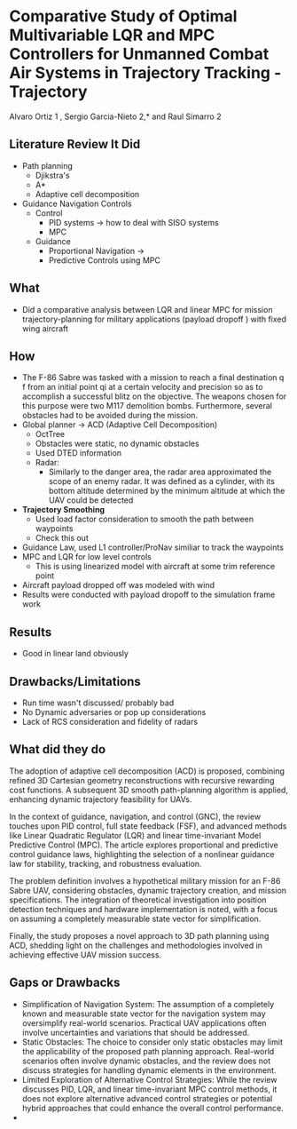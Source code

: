 # Comparative Study of Optimal Multivariable LQR and MPC Controllers for Unmanned Combat Air Systems in Trajectory Tracking - Trajectory 

Alvaro Ortiz 1 , Sergio Garcia-Nieto 2,* and Raul Simarro 2

## Literature Review It Did 
- Path planning 
  - Djikstra's 
  - A*
  - Adaptive cell decomposition 
- Guidance Navigation Controls 
  - Control 
    - PID systems -> how to deal with SISO systems 
    - MPC 
  - Guidance
    - Proportional Navigation -> 
    - Predictive Controls using MPC 

## What 
- Did a comparative analysis between LQR and linear MPC for mission trajectory-planning for military applications (payload dropoff ) with fixed wing aircraft

## How
- The F-86 Sabre was tasked with a mission to reach a final destination q f from an initial point qi at a certain velocity and precision so as to accomplish a successful blitz on the objective. The weapons chosen for this purpose were two M117 demolition bombs. Furthermore, several obstacles had to be avoided during the mission.
- Global planner -> ACD (Adaptive Cell Decomposition)
  - OctTree
  - Obstacles were static, no dynamic obstacles 
  - Used DTED information 
  - Radar:
    - Similarly to the danger area, the radar area approximated the scope of an enemy radar. It was defined as a cylinder, with its bottom altitude determined by the minimum altitude at which the UAV could be detected
- **Trajectory Smoothing**
  - Used load factor consideration to smooth the path between waypoints
  - Check this out
- Guidance Law, used L1 controller/ProNav similiar to track the waypoints 
- MPC and LQR for low level controls 
  - This is using linearized model with aircraft at some trim reference point 
- Aircraft payload dropped off was modeled with wind 
- Results were conducted with payload dropoff to the simulation frame work 

## Results
- Good in linear land obviously 

## Drawbacks/Limitations
- Run time wasn't discussed/ probably bad 
- No Dynamic adversaries or pop up considerations  
- Lack of RCS consideration and fidelity of radars 

  
## What did they do 
The adoption of adaptive cell decomposition (ACD) is proposed, combining refined 3D Cartesian geometry reconstructions with recursive rewarding cost functions. A subsequent 3D smooth path-planning algorithm is applied, enhancing dynamic trajectory feasibility for UAVs.

In the context of guidance, navigation, and control (GNC), the review touches upon PID control, full state feedback (FSF), and advanced methods like Linear Quadratic Regulator (LQR) and linear time-invariant Model Predictive Control (MPC). The article explores proportional and predictive control guidance laws, highlighting the selection of a nonlinear guidance law for stability, tracking, and robustness evaluation.

The problem definition involves a hypothetical military mission for an F-86 Sabre UAV, considering obstacles, dynamic trajectory creation, and mission specifications. The integration of theoretical investigation into position detection techniques and hardware implementation is noted, with a focus on assuming a completely measurable state vector for simplification.

Finally, the study proposes a novel approach to 3D path planning using ACD, shedding light on the challenges and methodologies involved in achieving effective UAV mission success.


## Gaps or Drawbacks 
- Simplification of Navigation System: The assumption of a completely known and measurable state vector for the navigation system may oversimplify real-world scenarios. Practical UAV applications often involve uncertainties and variations that should be addressed.
- Static Obstacles: The choice to consider only static obstacles may limit the applicability of the proposed path planning approach. Real-world scenarios often involve dynamic obstacles, and the review does not discuss strategies for handling dynamic elements in the environment.
- Limited Exploration of Alternative Control Strategies: While the review discusses PID, LQR, and linear time-invariant MPC control methods, it does not explore alternative advanced control strategies or potential hybrid approaches that could enhance the overall control performance.
- 